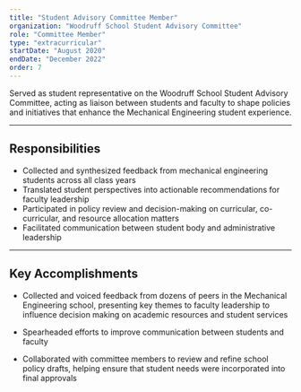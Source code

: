 ```yaml
---
title: "Student Advisory Committee Member"
organization: "Woodruff School Student Advisory Committee"
role: "Committee Member"
type: "extracurricular"
startDate: "August 2020"
endDate: "December 2022"
order: 7
---
```


Served as student representative on the Woodruff School Student Advisory Committee, acting as liaison between students and faculty to shape policies and initiatives that enhance the Mechanical Engineering student experience.

---

## Responsibilities

- Collected and synthesized feedback from mechanical engineering students across all class years
- Translated student perspectives into actionable recommendations for faculty leadership
- Participated in policy review and decision-making on curricular, co-curricular, and resource allocation matters
- Facilitated communication between student body and administrative leadership

---

## Key Accomplishments

- Collected and voiced feedback from dozens of peers in the Mechanical Engineering school, presenting key themes to faculty leadership to influence decision making on academic resources and student services

- Spearheaded efforts to improve communication between students and faculty

- Collaborated with committee members to review and refine school policy drafts, helping ensure that student needs were incorporated into final approvals
